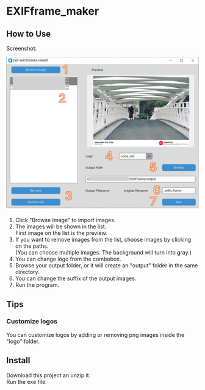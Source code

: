 # EXIFframe_maker

## How to Use

Screenshot:

![img](https://github.com/7ryo/EXIFframe_maker/blob/main/screenshot.png?raw=true)

1. Click "Browse Image" to import images.
2. The images will be shown in the list.  
   First image on the list is the preview.
3. If you want to remove images from the list, choose images by clicking on the paths.  
   (You can choose multiple images. The background will turn into gray.)
4. You can change logo from the combobox.
5. Browse your output folder, or it will create an "output" folder in the same directory.
6. You can change the suffix of the output images.
7. Run the program.

## Tips
### Customize logos
You can customize logos by adding or removing png images inside the "logo" folder.

## Install
Download this project an unzip it.  
Run the exe file.
